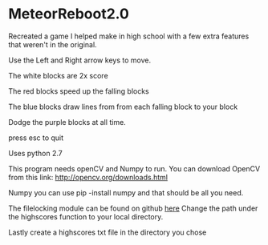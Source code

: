 # MeteorReboot2.0
Recreated a game I helped make in high school with a few extra features that weren't in the original.

Use the Left and Right arrow keys to move.

The white blocks are 2x score

The red blocks speed up the falling blocks

The blue blocks draw lines from from each falling block to your block

Dodge the purple blocks at all time.

press esc to quit

Uses python 2.7

This program needs openCV and Numpy to run. You can download OpenCV from this link: http://opencv.org/downloads.html

Numpy you can use pip -install numpy and that should be all you need. 

The filelocking module can be found on github [here](https://github.com/ilastik/lazyflow/blob/master/lazyflow/utility/fileLock.py)
Change the path under the highscores function to your local directory.

Lastly create a highscores txt file in the directory you chose

